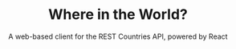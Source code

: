 ---
title: Where in the World?
subtitle: A web-based client for the REST Countries API, powered by React
slug: rest-countries-api
index: 4
main-image: /images/portfolio/rest-countries-api/home.png
source: https://github.com/ChromeUniverse/REST-Countries-API
demo: https://rest-countries-api-six-green.vercel.app/
tech: [react, vite, tailwind, js]
images: [/images/portfolio/rest-countries-api/home.png]
---
